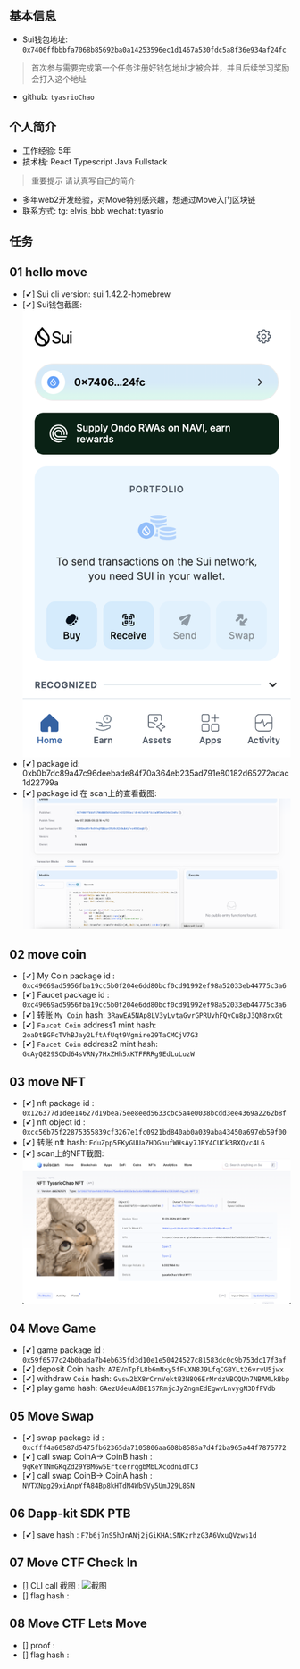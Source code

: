 ## 基本信息
- Sui钱包地址: `0x7406ffbbbfa7068b85692ba0a14253596ec1d1467a530fdc5a8f36e934af24fc`
> 首次参与需要完成第一个任务注册好钱包地址才被合并，并且后续学习奖励会打入这个地址
- github: `tyasrioChao`

## 个人简介
- 工作经验: 5年
- 技术栈: React Typescript Java Fullstack
> 重要提示 请认真写自己的简介
- 多年web2开发经验，对Move特别感兴趣，想通过Move入门区块链
- 联系方式: tg: elvis_bbb wechat: tyasrio

## 任务

##   01 hello move  
- [✔] Sui cli version: sui 1.42.2-homebrew
- [✔] Sui钱包截图: ![Sui钱包截图](./images/task1_wallet.png)
- [✔] package id: 0xb0b7dc89a47c96deebade84f70a364eb235ad791e80182d65272adac1d22799a
- [✔] package id 在 scan上的查看截图:![Scan截图](./images/task1_scan.png)

##   02 move coin
- [✔] My Coin package id : `0xc49669ad5956fba19cc5b0f204e6dd80bcf0cd91992ef98a52033eb44775c3a6`
- [✔] Faucet package id : `0xc49669ad5956fba19cc5b0f204e6dd80bcf0cd91992ef98a52033eb44775c3a6`
- [✔] 转账 `My Coin` hash: `3RawEA5NAp8LV3yLvtaGvrGPRUvhFQyCu8pJ3QN8rxGt`
- [✔] `Faucet Coin` address1 mint hash: `2oaDtBGPcTVhBJay2LftAfUqt9Vgmire29TaCMCjV7G3`
- [✔] `Faucet Coin` address2 mint hash: `GcAyQ829SCDd64sVRNy7HxZHh5xKTFFRRg9EdLuLuzW`

##   03 move NFT
- [✔] nft package id : `0x126377d1dee14627d19bea75ee8eed5633cbc5a4e0038bcdd3ee4369a2262b8f`
- [✔] nft object id : `0xcc56b75f22875355839cf3267e1fc0921bd840ab0a039aba43450a697eb59f00`
- [✔] 转账 nft  hash: `EduZpp5FKyGUUaZHDGoufWHsAy7JRY4CUCk3BXQvc4L6`
- [✔] scan上的NFT截图:![Scan截图](./images/task3_scan.png) 

##   04 Move Game
- [✔] game package id : `0x59f6577c24b0bada7b4eb635fd3d10e1e50424527c81583dc0c9b753dc17f3af`
- [✔] deposit Coin hash: `A7EVnTpfL8b6mNxy5fFuXN8J9LfqCGBYLt26vrvU5jwx`
- [✔] withdraw `Coin` hash: `Gvsw2bX8rCrnVektB3N8Q6ErMrdzVBCQUn7NBAMLkBbp`
- [✔] play game hash: `GAezUdeuAdBE1S7RmjcJyZngmEdEgwvLnvygN3DfFVdb`

##   05 Move Swap
- [✔] swap package id : `0xcfff4a60587d5475fb62365da7105806aa608b8585a7d4f2ba965a44f7875772`
- [✔] call swap CoinA-> CoinB  hash : `9qKeYTNmGKqZd29YBM6w5ErtcerrqgbMbLXcodnidTC3`
- [✔] call swap CoinB-> CoinA  hash : `NVTXNpg29xiAnpYfA84Bp8kHTdN4WbSVy5UmJ29L8SN`

##   06 Dapp-kit SDK PTB
- [✔] save hash : `F7b6j7nS5hJnANj2jGiKHAiSNKzrhzG3A6VxuQVzws1d`

##   07 Move CTF Check In
- [] CLI call 截图 : ![截图](./images/你的图片地址)
- [] flag hash :

##   08 Move CTF Lets Move
- [] proof : 
- [] flag hash :

